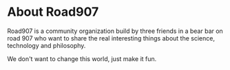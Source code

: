 # About Road907

Road907 is a community organization build by three friends in a bear
bar on road 907 who want to share the real interesting things about
the science, technology and philosophy.

We don't want to change this world, just make it fun.

